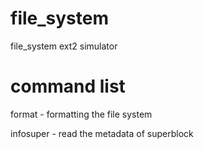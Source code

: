 # file_system
file_system ext2 simulator

# command list

format - formatting the file system
  
infosuper - read the metadata of superblock
